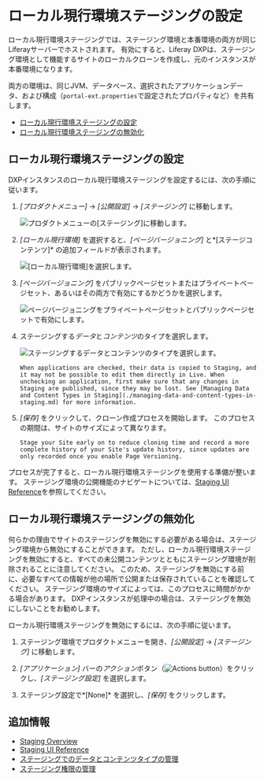 # ローカル現行環境ステージングの設定

ローカル現行環境ステージングでは、ステージング環境と本番環境の両方が同じLiferayサーバーでホストされます。 有効にすると、Liferay DXPは、ステージング環境として機能するサイトのローカルクローンを作成し、元のインスタンスが本番環境になります。

両方の環境は、同じJVM、データベース、選択されたアプリケーションデータ、および構成（`portal-ext.properties`で設定されたプロパティなど）を共有します。

  - [ローカル現行環境ステージングの設定](#setting-up-local-live-staging)
  - [ローカル現行環境ステージングの無効化](#disabling-local-live-staging)

## ローカル現行環境ステージングの設定

DXPインスタンスのローカル現行環境ステージングを設定するには、次の手順に従います。

1.  *[プロダクトメニュー]* → *[公開設定]* → *[ステージング]* に移動します。

    ![プロダクトメニューの[ステージング]に移動します。](./configuring-local-live-staging/images/01.jpg)

2.  *[ローカル現行環境]* を選択すると、*[ページバージョニング]* と*[ステージコンテンツ]* の追加フィールドが表示されます。

    ![[ローカル現行環境]を選択します。](./configuring-local-live-staging/images/02.png)

3.  *[ページバージョニング]* をパブリックページセットまたはプライベートページセット、あるいはその両方で有効にするかどうかを選択します。

    ![ページバージョニングをプライベートページセットとパブリックページセットで有効にします。](./configuring-local-live-staging/images/03.png)

4.  ステージングする*データ*と*コンテンツ*のタイプを選択します。

    ![ステージングするデータとコンテンツのタイプを選択します。](./configuring-local-live-staging/images/04.png)

    ```{warning}
    When applications are checked, their data is copied to Staging, and it may not be possible to edit them directly in Live. When unchecking an application, first make sure that any changes in Staging are published, since they may be lost. See [Managing Data and Content Types in Staging](./managing-data-and-content-types-in-staging.md) for more information.
    ```

5.  *[保存]* をクリックして、クローン作成プロセスを開始します。 このプロセスの期間は、サイトのサイズによって異なります。

    ```{tip}
    Stage your Site early on to reduce cloning time and record a more complete history of your Site's update history, since updates are only recorded once you enable Page Versioning.
    ```

プロセスが完了すると、ローカル現行環境ステージングを使用する準備が整います。 ステージング環境の公開機能のナビゲートについては、[Staging UI Reference](./staging-ui-reference.md)を参照してください。

## ローカル現行環境ステージングの無効化

何らかの理由でサイトのステージングを無効にする必要がある場合は、ステージング環境から無効にすることができます。 ただし、ローカル現行環境ステージングを無効にすると、すべての未公開コンテンツとともにステージング環境が削除されることに注意してください。 このため、ステージングを無効にする前に、必要なすべての情報が他の場所で公開または保存されていることを確認してください。 ステージング環境のサイズによっては、このプロセスに時間がかかる場合があります。 DXPインスタンスが処理中の場合は、ステージングを無効にしないことをお勧めします。

ローカル現行環境ステージングを無効にするには、次の手順に従います。

1.  ステージング環境でプロダクトメニューを開き、*[公開設定]* → *[ステージング]* に移動します。

2.  *[アプリケーション]* バーの*アクション*ボタン（![Actions button](../../../images/icon-actions.png)）をクリックし、*[ステージング設定]* を選択します。

3.  ステージング設定で*[None]* を選択し、*[保存]* をクリックします。

## 追加情報

  - [Staging Overview](../staging.md)
  - [Staging UI Reference](./staging-ui-reference.md)
  - [ステージングでのデータとコンテンツタイプの管理](./managing-data-and-content-types-in-staging.md)
  - [ステージング権限の管理](./managing-staging-permissions.md)
